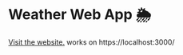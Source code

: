 # Weather Web App 🌦️

<a href="https://mahiprasad.github.io/weather-/" target="_blank">Visit the website.<a>
  works on https://localhost:3000/
